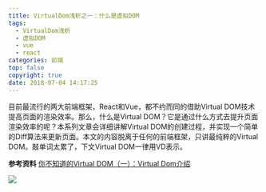 ```yaml
---
title: VirtualDom浅析之一：什么是虚拟DOM
tags:
  - VirtualDom浅析
  - 虚拟DOM
  - vue
  - react
categories: 前端
top: false
copyright: true
date: 2018-07-04 14:17:25
---
```

目前最流行的两大前端框架，React和Vue，都不约而同的借助Virtual DOM技术提高页面的渲染效率。那么，什么是Virtual DOM？它是通过什么方式去提升页面渲染效率的呢？本系列文章会详细讲解Virtual DOM的创建过程，并实现一个简单的Diff算法来更新页面。本文的内容脱离于任何的前端框架，只讲最纯粹的Virtual DOM。敲单词太累了，下文Virtual DOM一律用VD表示。
<!--more-->

**参考资料**
[你不知道的Virtual DOM（一）：Virtual Dom介绍](https://segmentfault.com/a/1190000016129036)

![](http://oankigr4l.bkt.clouddn.com/wexin.png)